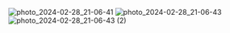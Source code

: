 ![photo_2024-02-28_21-06-41](https://github.com/vasilevavaleri/flutter_lab3/assets/153999612/6b692cf4-a8c7-41cf-a036-97c470fbfa16)
![photo_2024-02-28_21-06-43](https://github.com/vasilevavaleri/flutter_lab3/assets/153999612/c7af72ee-682a-47cc-b9c8-cd67ea812a24)
![photo_2024-02-28_21-06-43 (2)](https://github.com/vasilevavaleri/flutter_lab3/assets/153999612/af7ca2a5-a592-4574-a64c-5d1e1a8acebd)
